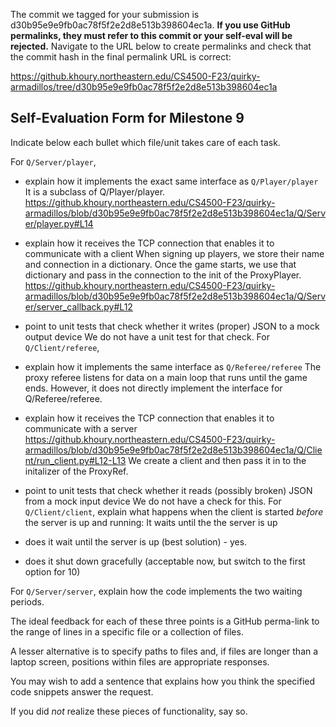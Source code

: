 The commit we tagged for your submission is d30b95e9e9fb0ac78f5f2e2d8e513b398604ec1a.
**If you use GitHub permalinks, they must refer to this commit or your self-eval will be rejected.**
Navigate to the URL below to create permalinks and check that the commit hash in the final permalink URL is correct:

https://github.khoury.northeastern.edu/CS4500-F23/quirky-armadillos/tree/d30b95e9e9fb0ac78f5f2e2d8e513b398604ec1a

## Self-Evaluation Form for Milestone 9

Indicate below each bullet which file/unit takes care of each task.

For `Q/Server/player`,

- explain how it implements the exact same interface as `Q/Player/player`
It is a subclass of Q/Player/player.
https://github.khoury.northeastern.edu/CS4500-F23/quirky-armadillos/blob/d30b95e9e9fb0ac78f5f2e2d8e513b398604ec1a/Q/Server/player.py#L14
- explain how it receives the TCP connection that enables it to communicate with a client
When signing up players, we store their name and connection in a dictionary. Once the game starts, we use that dictionary and pass in the connection to the init of the ProxyPlayer.
https://github.khoury.northeastern.edu/CS4500-F23/quirky-armadillos/blob/d30b95e9e9fb0ac78f5f2e2d8e513b398604ec1a/Q/Server/server_callback.py#L12
- point to unit tests that check whether it writes (proper) JSON to a mock output device
We do not have a unit test for that check.
For `Q/Client/referee`,

- explain how it implements the same interface as `Q/Referee/referee`
The proxy referee listens for data on a main loop that runs until the game ends. However, it does not directly implement the interface for Q/Referee/referee.
- explain how it receives the TCP connection that enables it to communicate with a server
https://github.khoury.northeastern.edu/CS4500-F23/quirky-armadillos/blob/d30b95e9e9fb0ac78f5f2e2d8e513b398604ec1a/Q/Client/run_client.py#L12-L13
We create a client and then pass it in to the initalizer of the ProxyRef.
- point to unit tests that check whether it reads (possibly broken) JSON from a mock input device
We do not have a check for this.
For `Q/Client/client`, explain what happens when the client is started _before_ the server is up and running:
It waits until the the server is up
- does it wait until the server is up (best solution) - yes.
- does it shut down gracefully (acceptable now, but switch to the first option for 10)

For `Q/Server/server`, explain how the code implements the two waiting periods. 

The ideal feedback for each of these three points is a GitHub
perma-link to the range of lines in a specific file or a collection of
files.

A lesser alternative is to specify paths to files and, if files are
longer than a laptop screen, positions within files are appropriate
responses.

You may wish to add a sentence that explains how you think the
specified code snippets answer the request.

If you did *not* realize these pieces of functionality, say so.

